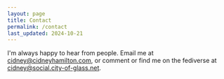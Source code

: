```yaml
---
layout: page
title: Contact
permalink: /contact
last_updated: 2024-10-21
---
```


I'm always happy to hear from people. Email me at [cidney@cidneyhamilton.com](mailto:cidney@cidneyhamilton.com), or comment or find me on the fediverse at [cidney@social.city-of-glass.net](http://social.city-of-glass.net/@cidney).
